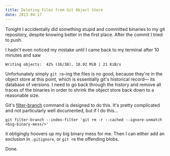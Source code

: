 ```yaml
---
title: Deleting Files from Git Object Store
date: 2013-04-17
---
```


Tonight I accidentally did something stupid and committed binaries to
my git repository, despite knowing better in the first place. After
the commit I tried to push.

I hadn't even noticed my mistake until I came back to my terminal after 
10 minutes and saw

    Writing objects:  42% (16/38), 10.02 MiB | 21 KiB/s

Unfortunately simply `git rm`-ing the files is no good, because they're
in the object store at this point, which is essentially git's historical
record&mdash; its database of versions. I need to go back through the history
and remove all traces of the binaries in order to shrink the object
store back down to a reasonable size.

Git's [filter-branch](https://www.kernel.org/pub/software/scm/git/docs/git-filter-branch.html)
command is designed to do this. It's pretty complicated and not particularly
well documented, but if I do this...


    git filter-branch --index-filter 'git rm -r --cached --ignore-unmatch <big-binary-mess/>'

it obligingly hoovers up my big binary mess for me. Then I can either add
an exclusion in `.gitignore`, or `git rm` the offending blobs.

Done.
